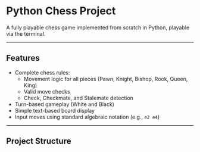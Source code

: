 
# Python Chess Project

A fully playable chess game implemented from scratch in Python, playable via the terminal.

---

## Features

- Complete chess rules:
  - Movement logic for all pieces (Pawn, Knight, Bishop, Rook, Queen, King)
  - Valid move checks
  - Check, Checkmate, and Stalemate detection
- Turn-based gameplay (White and Black)
- Simple text-based board display
- Input moves using standard algebraic notation (e.g., `e2 e4`)

---

## Project Structure

